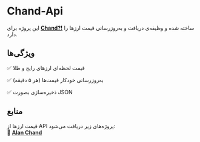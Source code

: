 # **Chand-Api**

این پروژه برای **[Chand?!](https://github.com/CertMusashi/Chand)** ساخته شده و وظیفه‌ی دریافت و به‌روزرسانی قیمت ارزها را دارد.

## **ویژگی‌ها**
✅ قیمت لحظه‌ای ارزهای رایج و طلا 

✅ به‌روزرسانی خودکار قیمت‌ها (هر ۵ دقیقه)  

✅ ذخیره‌سازی بصورت JSON 

## **منابع**  
قیمت ارزها از API پروژه‌های زیر دریافت می‌شود:  
🔗 **[Alan Chand](https://alanchand.com/)**
